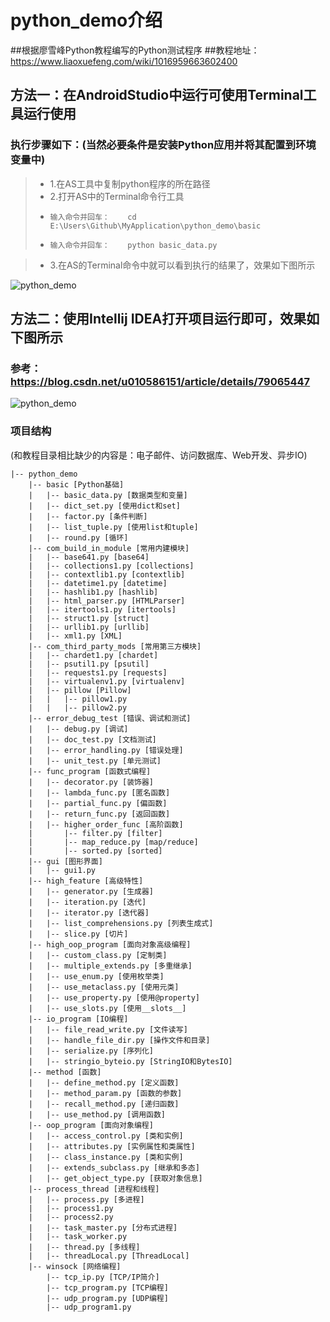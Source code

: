 # python_demo介绍
##根据廖雪峰Python教程编写的Python测试程序
##教程地址：https://www.liaoxuefeng.com/wiki/1016959663602400
## 方法一：在AndroidStudio中运行可使用Terminal工具运行使用

### 执行步骤如下：(当然必要条件是安装Python应用并将其配置到环境变量中)
> * 1.在AS工具中复制python程序的所在路径
> * 2.打开AS中的Terminal命令行工具
> *     输入命令并回车：    cd E:\Users\Github\MyApplication\python_demo\basic
> *     输入命令并回车：    python basic_data.py

> * 3.在AS的Terminal命令中就可以看到执行的结果了，效果如下图所示

![python_demo](https://raw.github.com/yueyue10/MyApplication/master/doc/pic_python.png)

## 方法二：使用Intellij IDEA打开项目运行即可，效果如下图所示
### 参考：https://blog.csdn.net/u010586151/article/details/79065447
![python_demo](https://raw.github.com/yueyue10/MyApplication/master/python_project/python_demo/python_demo.png)


### 项目结构
(和教程目录相比缺少的内容是：电子邮件、访问数据库、Web开发、异步IO)
```
|-- python_demo
    |-- basic [Python基础]
    |   |-- basic_data.py [数据类型和变量]
    |   |-- dict_set.py [使用dict和set]
    |   |-- factor.py [条件判断]
    |   |-- list_tuple.py [使用list和tuple]
    |   |-- round.py [循环]
    |-- com_build_in_module [常用内建模块]
    |   |-- base641.py [base64]
    |   |-- collections1.py [collections]
    |   |-- contextlib1.py [contextlib]
    |   |-- datetime1.py [datetime]
    |   |-- hashlib1.py [hashlib]
    |   |-- html_parser.py [HTMLParser]
    |   |-- itertools1.py [itertools]
    |   |-- struct1.py [struct]
    |   |-- urllib1.py [urllib]
    |   |-- xml1.py [XML]
    |-- com_third_party_mods [常用第三方模块]
    |   |-- chardet1.py [chardet]
    |   |-- psutil1.py [psutil]
    |   |-- requests1.py [requests]
    |   |-- virtualenv1.py [virtualenv]
    |   |-- pillow [Pillow]
    |   |   |-- pillow1.py
    |   |   |-- pillow2.py
    |-- error_debug_test [错误、调试和测试]
    |   |-- debug.py [调试]
    |   |-- doc_test.py [文档测试]
    |   |-- error_handling.py [错误处理]
    |   |-- unit_test.py [单元测试]
    |-- func_program [函数式编程]
    |   |-- decorator.py [装饰器]
    |   |-- lambda_func.py [匿名函数]
    |   |-- partial_func.py [偏函数]
    |   |-- return_func.py [返回函数]
    |   |-- higher_order_func [高阶函数]
    |       |-- filter.py [filter]
    |       |-- map_reduce.py [map/reduce]
    |       |-- sorted.py [sorted]
    |-- gui [图形界面]
    |   |-- gui1.py
    |-- high_feature [高级特性]
    |   |-- generator.py [生成器]
    |   |-- iteration.py [迭代]
    |   |-- iterator.py [迭代器]
    |   |-- list_comprehensions.py [列表生成式]
    |   |-- slice.py [切片]
    |-- high_oop_program [面向对象高级编程]
    |   |-- custom_class.py [定制类]
    |   |-- multiple_extends.py [多重继承]
    |   |-- use_enum.py [使用枚举类]
    |   |-- use_metaclass.py [使用元类]
    |   |-- use_property.py [使用@property]
    |   |-- use_slots.py [使用__slots__]
    |-- io_program [IO编程]
    |   |-- file_read_write.py [文件读写]
    |   |-- handle_file_dir.py [操作文件和目录]
    |   |-- serialize.py [序列化]
    |   |-- stringio_byteio.py [StringIO和BytesIO]
    |-- method [函数]
    |   |-- define_method.py [定义函数]
    |   |-- method_param.py [函数的参数]
    |   |-- recall_method.py [递归函数]
    |   |-- use_method.py [调用函数]
    |-- oop_program [面向对象编程]
    |   |-- access_control.py [类和实例]
    |   |-- attributes.py [实例属性和类属性]
    |   |-- class_instance.py [类和实例]
    |   |-- extends_subclass.py [继承和多态]
    |   |-- get_object_type.py [获取对象信息]
    |-- process_thread [进程和线程]
    |   |-- process.py [多进程]
    |   |-- process1.py
    |   |-- process2.py
    |   |-- task_master.py [分布式进程]
    |   |-- task_worker.py
    |   |-- thread.py [多线程]
    |   |-- threadLocal.py [ThreadLocal]
    |-- winsock [网络编程]
        |-- tcp_ip.py [TCP/IP简介]
        |-- tcp_program.py [TCP编程]
        |-- udp_program.py [UDP编程]
        |-- udp_program1.py
```
